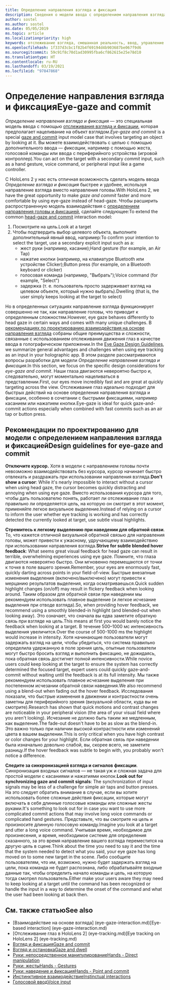 ```yaml
---
title: Определение направления взгляда и фиксация
description: Сведения о модели ввода с определением направления взгляда и фиксацией.
author: sostel
ms.author: sostel
ms.date: 05/05/2019
ms.topic: article
ms.localizationpriority: high
keywords: отслеживание взгляда, смешанная реальность, ввод, управление взглядом, отслеживание взглядом, HoloLens 2, выбор глазами, гарнитура смешанной реальности, гарнитура Windows Mixed Reality, гарнитура виртуальной реальности, HoloLens, MRTK, Mixed Reality Toolkit, остановка взгляда
ms.openlocfilehash: 1f337d3cbc1f82b4f69194d4b903687be067f9d6
ms.sourcegitcommit: 59c91f8c70d1ad30995fba6cf862615e25e78d10
ms.translationtype: HT
ms.contentlocale: ru-RU
ms.lasthandoff: 03/19/2021
ms.locfileid: "97847868"
---
```

# <a name="eye-gaze-and-commit"></a><span data-ttu-id="0a734-104">Определение направления взгляда и фиксация</span><span class="sxs-lookup"><span data-stu-id="0a734-104">Eye-gaze and commit</span></span>

<span data-ttu-id="0a734-105">_Определение направления взгляда и фиксация_ — это специальная модель ввода с помощью [отслеживания взгляда и фиксации](gaze-and-commit.md), которая предполагает нацеливание на объект взглядом.</span><span class="sxs-lookup"><span data-stu-id="0a734-105">_Eye-gaze and commit_ is a special [gaze and commit](gaze-and-commit.md) input model case that involves targeting an object by looking at it.</span></span> <span data-ttu-id="0a734-106">Вы можете взаимодействовать с целью с помощью дополнительного ввода — _фиксации_, например с помощью жеста, голосовой команды или ввода с периферийного устройства (игровой контроллер).</span><span class="sxs-lookup"><span data-stu-id="0a734-106">You can act on the target with a secondary _commit_ input, such as a hand gesture, voice command, or peripheral input like a game controller.</span></span> 

<span data-ttu-id="0a734-107">С HoloLens 2 у нас есть отличная возможность сделать модель ввода _Определение взгляда и фиксация_ быстрее и удобнее, используя направление взгляда вместо направления головы.</span><span class="sxs-lookup"><span data-stu-id="0a734-107">With HoloLens 2, we have the great opportunity to make _gaze and commit_ faster and more comfortable by using eye-gaze instead of head-gaze.</span></span> <span data-ttu-id="0a734-108">Чтобы расширить распространенную модель взаимодействия с [определением направления головы и фиксацией](gaze-and-commit.md), сделайте следующее:</span><span class="sxs-lookup"><span data-stu-id="0a734-108">To extend the common [head-gaze and commit](gaze-and-commit.md) interaction model:</span></span> 
1. <span data-ttu-id="0a734-109">Посмотрите на цель.</span><span class="sxs-lookup"><span data-stu-id="0a734-109">Look at a target</span></span> 
2. <span data-ttu-id="0a734-110">Чтобы подтвердить выбор целевого объекта, выполните дополнительный явный ввод, например:</span><span class="sxs-lookup"><span data-stu-id="0a734-110">To confirm your intention to select the target, use a secondary explicit input such as a:</span></span>  
   - <span data-ttu-id="0a734-111">жест руки (например, касание);</span><span class="sxs-lookup"><span data-stu-id="0a734-111">Hand gesture (for example, an Air Tap)</span></span>
   - <span data-ttu-id="0a734-112">нажатие кнопки (например, на клавиатуре Bluetooth или устройстве Clicker);</span><span class="sxs-lookup"><span data-stu-id="0a734-112">Button press (for example, on a Bluetooth keyboard or clicker)</span></span>
   - <span data-ttu-id="0a734-113">голосовая команда (например, "Выбрать");</span><span class="sxs-lookup"><span data-stu-id="0a734-113">Voice command (for example, "Select")</span></span>
   - <span data-ttu-id="0a734-114">задержка (т. е. пользователь просто задерживает взгляд на целевом объекте, который нужно выбрать).</span><span class="sxs-lookup"><span data-stu-id="0a734-114">Dwelling (that is, the user simply keeps looking at the target to select)</span></span>

<span data-ttu-id="0a734-115">Но в определенных ситуациях направление взгляда функционирует совершенно не так, как направление головы, что приводит к определенным сложностям.</span><span class="sxs-lookup"><span data-stu-id="0a734-115">However, eye gaze behaves differently to head gaze in certain ways and comes with many unique challenges.</span></span> <span data-ttu-id="0a734-116">В [рекомендациях по проектированию взаимодействия на основе направления взгляда](eye-tracking.md) собраны общие преимущества и сложности, связанные с использованием отслеживания движения глаз в качестве ввода в голографическом приложении.</span><span class="sxs-lookup"><span data-stu-id="0a734-116">In the [Eye Gaze Design Guidelines](eye-tracking.md), we summarize general advantages and challenges when using eye tracking as an input in your holographic app.</span></span> <span data-ttu-id="0a734-117">В этом разделе рассматриваются вопросы разработки для модели _Определение направления взгляда и фиксация_.</span><span class="sxs-lookup"><span data-stu-id="0a734-117">In this section, we focus on the specific design considerations for _eye-gaze and commit_.</span></span>
<span data-ttu-id="0a734-118">Наши глаза двигаются невероятно быстро и, следовательно, могут моментально нацеливаться в представлении.</span><span class="sxs-lookup"><span data-stu-id="0a734-118">First, our eyes move incredibly fast and are great at quickly targeting across the view.</span></span> <span data-ttu-id="0a734-119">Отслеживание глаз идеально подходит для быстрых действий на основе определения направления взгляда и фиксации, особенно в сочетании с быстрыми фиксациями, например касанием или нажатием кнопки.</span><span class="sxs-lookup"><span data-stu-id="0a734-119">Eye-gaze is ideal for quick gaze-and-commit actions especially when combined with fast commits such as an air tap or button press.</span></span>
   
## <a name="design-guidelines-for-eye-gaze-and-commit"></a><span data-ttu-id="0a734-120">Рекомендации по проектированию для модели с определением направления взгляда и фиксацией</span><span class="sxs-lookup"><span data-stu-id="0a734-120">Design guidelines for eye-gaze and commit</span></span>

<span data-ttu-id="0a734-121">**Отключите курсор.** Хотя в модели с направлением головы почти невозможно взаимодействовать без курсора, курсор начинает быстро отвлекать и раздражать при использовании направления взгляда.</span><span class="sxs-lookup"><span data-stu-id="0a734-121">**Don't show a cursor**: While it's nearly impossible to interact without a cursor when using head gaze, the cursor becomes quickly distracting and annoying when using eye gaze.</span></span> <span data-ttu-id="0a734-122">Вместо использования курсора для того, чтобы дать пользователю понять, работает ли отслеживание глаз и правильно ли определяется цель, на которую он смотрит в этот момент, применяйте легкое визуальное выделение.</span><span class="sxs-lookup"><span data-stu-id="0a734-122">Instead of relying on a cursor to inform the user whether eye tracking is working and has correctly detected the currently looked at target, use subtle visual highlights.</span></span>

<span data-ttu-id="0a734-123">**Стремитесь к легкому выделению при наведении для обратной связи**. То, что кажется отличной визуальной обратной связью для направления головы, может привести к ужасному, удручающему взаимодействию при использовании направления взгляда.</span><span class="sxs-lookup"><span data-stu-id="0a734-123">**Strive for subtle blended hover feedback**: What seems great visual feedback for head gaze can result in terrible, overwhelming experiences using eye gaze.</span></span> <span data-ttu-id="0a734-124">Помните, что глаза двигаются невероятно быстро. Они мгновенно перемещаются от точки к точке в поле вашего зрения.</span><span class="sxs-lookup"><span data-stu-id="0a734-124">Remember, your eyes are enormously fast, quickly darting across points in your field-of-view.</span></span> <span data-ttu-id="0a734-125">Быстрые внезапные изменения выделения (включено/выключено) могут привести к мерцанию результатов выделения, когда осматриваешься.</span><span class="sxs-lookup"><span data-stu-id="0a734-125">Quick sudden highlight changes (on/off) may result in flickery feedback when looking around.</span></span> <span data-ttu-id="0a734-126">Таким образом для обратной связи при наведении мы рекомендуем использовать плавное выделение (и легкое исчезание выделения при отводе взгляда).</span><span class="sxs-lookup"><span data-stu-id="0a734-126">So, when providing hover feedback, we recommend using a smoothly blended-in highlight (and blended-out when looking away).</span></span> <span data-ttu-id="0a734-127">Это означает, что сначала вы едва заметите обратную связь при взгляде на цель.</span><span class="sxs-lookup"><span data-stu-id="0a734-127">This means at first you would barely notice the feedback when looking at a target.</span></span> <span data-ttu-id="0a734-128">В течение 500–1000 мс интенсивность выделения увеличится.</span><span class="sxs-lookup"><span data-stu-id="0a734-128">Over the course of 500-1000 ms the highlight would increase in intensity.</span></span> <span data-ttu-id="0a734-129">Хотя начинающие пользователи могут задержать взгляд на цели, чтобы убедиться, что система правильно определила удержанную в поле зрения цель, опытные пользователи могут быстро бросить взгляд и выполнить фиксацию, не дожидаясь, пока обратная связь достигнет полной интенсивности.</span><span class="sxs-lookup"><span data-stu-id="0a734-129">While novice users could keep looking at the target to ensure the system has correctly determined the focused target, expert users could quickly gaze-and-commit without waiting until the feedback is at its full intensity.</span></span> <span data-ttu-id="0a734-130">Мы также рекомендуем использовать плавное исчезание выделения при постепенном исчезании обратной связи наведения.</span><span class="sxs-lookup"><span data-stu-id="0a734-130">We also recommend using a blend-out when fading out the hover feedback.</span></span> <span data-ttu-id="0a734-131">Исследования показали, что быстрые изменения в движении и контрастности очень заметны для периферийного зрения (визуальной области, куда вы не смотрите).</span><span class="sxs-lookup"><span data-stu-id="0a734-131">Research has shown that quick motions and contrast changes are noticeable in your peripheral vision (the area of your visual field where you aren't looking).</span></span>
<span data-ttu-id="0a734-132">Исчезание не должно быть таким же медленным, как выделение.</span><span class="sxs-lookup"><span data-stu-id="0a734-132">The fade-out doesn't have to be as slow as the blend-in.</span></span> <span data-ttu-id="0a734-133">Это важно только при наличии высокой контрастности или изменений цвета в вашем выделении.</span><span class="sxs-lookup"><span data-stu-id="0a734-133">This is only critical when you have high contrast or color changes for your highlight.</span></span> <span data-ttu-id="0a734-134">Если обратная связь при наведении была изначально довольно слабой, вы, скорее всего, не заметите разницу.</span><span class="sxs-lookup"><span data-stu-id="0a734-134">If the hover feedback was subtle to begin with, you probably won't notice a difference.</span></span>

<span data-ttu-id="0a734-135">**Следите за синхронизацией взгляда и сигналов фиксации**. Синхронизация входных сигналов — не такая уж и сложная задача для простой модели с касаниями и нажатиями кнопок.</span><span class="sxs-lookup"><span data-stu-id="0a734-135">**Look out for synchronizing gaze and commit signals**: The synchronization of input signals may be less of a challenge for simple air taps and button presses.</span></span> <span data-ttu-id="0a734-136">На это следует обратить внимание в случае, если вы хотите использовать более сложные действия фиксации, которые могут включать в себя длинные голосовые команды или сложные жесты руками.</span><span class="sxs-lookup"><span data-stu-id="0a734-136">It's something to look out for in case you want to use more complicated commit actions that may involve long voice commands or complicated hand gestures.</span></span> <span data-ttu-id="0a734-137">Представьте, что вы смотрите на цель и произносите длинную голосовую команду.</span><span class="sxs-lookup"><span data-stu-id="0a734-137">Imagine you look at a target and utter a long voice command.</span></span> <span data-ttu-id="0a734-138">Учитывая время, необходимое для произнесения, и время, необходимое системе для определения сказанного, за это время направление вашего взгляда переместится на другую цель в сцене.</span><span class="sxs-lookup"><span data-stu-id="0a734-138">Think about the time you need to say it and the time that the system needed to detect what you said, your eye gaze has long moved on to some new target in the scene.</span></span> <span data-ttu-id="0a734-139">Либо сообщите пользователям, что им, возможно, нужно будет задержать взгляд на цели, пока команда не будет распознана, либо обрабатывайте входные данные так, чтобы определить начало команды и цель, на которую тогда смотрел пользователь.</span><span class="sxs-lookup"><span data-stu-id="0a734-139">Either make your users aware they may need to keep looking at a target until the command has been recognized or handle the input in a way to determine the onset of the command and what the user had been looking at back then.</span></span>

## <a name="see-also"></a><span data-ttu-id="0a734-140">См. также статью</span><span class="sxs-lookup"><span data-stu-id="0a734-140">See also</span></span>

* <span data-ttu-id="0a734-141">[Взаимодействие на основе взгляда] (eye-gaze-interaction.md)</span><span class="sxs-lookup"><span data-stu-id="0a734-141">[Eye-based interaction] (eye-gaze-interaction.md)</span></span>
* <span data-ttu-id="0a734-142">[Отслеживание глаз в HoloLens 2] (eye-tracking.md)</span><span class="sxs-lookup"><span data-stu-id="0a734-142">[Eye tracking on HoloLens 2] (eye-tracking.md)</span></span>
* [<span data-ttu-id="0a734-143">Взгляд и фиксация</span><span class="sxs-lookup"><span data-stu-id="0a734-143">Gaze and commit</span></span>](gaze-and-commit.md)
* [<span data-ttu-id="0a734-144">Взгляд и остановка</span><span class="sxs-lookup"><span data-stu-id="0a734-144">Gaze and dwell</span></span>](gaze-and-dwell.md)
* [<span data-ttu-id="0a734-145">Руки: непосредственное манипулирование</span><span class="sxs-lookup"><span data-stu-id="0a734-145">Hands - Direct manipulation</span></span>](direct-manipulation.md)
* [<span data-ttu-id="0a734-146">Руки: жесты</span><span class="sxs-lookup"><span data-stu-id="0a734-146">Hands - Gestures</span></span>](gaze-and-commit.md#composite-gestures)
* [<span data-ttu-id="0a734-147">Руки: наведение и фиксация</span><span class="sxs-lookup"><span data-stu-id="0a734-147">Hands - Point and commit</span></span>](point-and-commit.md)
* [<span data-ttu-id="0a734-148">Инстинктивное взаимодействие</span><span class="sxs-lookup"><span data-stu-id="0a734-148">Instinctual interactions</span></span>](interaction-fundamentals.md)
* [<span data-ttu-id="0a734-149">Голосовой ввод</span><span class="sxs-lookup"><span data-stu-id="0a734-149">Voice input</span></span>](voice-input.md)
